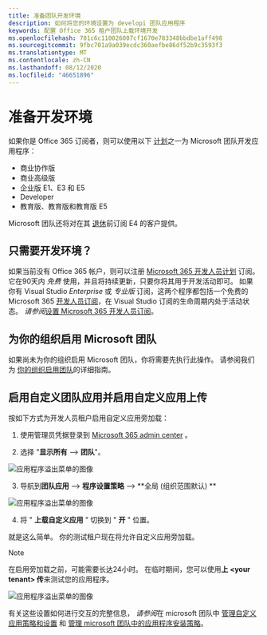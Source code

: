 ```yaml
---
title: 准备团队开发环境
description: 如何将您的环境设置为 developi 团队应用程序
keywords: 配置 Office 365 租户团队上载环境开发
ms.openlocfilehash: 701c6c110026007cf1670e783348bbdbe1aff498
ms.sourcegitcommit: 9fbc701a9a039ecdc360aefbe86df52b9c3593f3
ms.translationtype: MT
ms.contentlocale: zh-CN
ms.lasthandoff: 08/12/2020
ms.locfileid: "46651896"
---
```

# <a name="prepare-your-development-environment"></a>准备开发环境

如果你是 Office 365 订阅者，则可以使用以下 [计划](https://products.office.com/business/compare-more-office-365-for-business-plans)之一为 Microsoft 团队开发应用程序：

* 商业协作版
* 商业高级版
* 企业版 E1、E3 和 E5
* Developer
* 教育版、教育版和教育版 E5

Microsoft 团队还将对在其 [退休](https://support.office.com//article/important-information-for-office-365-enterprise-e4-customers-f9572348-43a2-43fa-a3d8-3b6c9c042147)前订阅 E4 的客户提供。

## <a name="just-need-a-development-environment"></a>只需要开发环境？

如果当前没有 Office 365 帐户，则可以注册 [Microsoft 365 开发人员计划](https://developer.microsoft.com/microsoft-365/dev-program) 订阅。 它在90天内 *免费* 使用，并且将持续更新，只要你将其用于开发活动即可。 如果你有 Visual Studio *Enterprise* 或 *专业版* 订阅，这两个程序都包括一个免费的 Microsoft 365 [开发人员订阅](https://aka.ms/MyVisualStudioBenefits)，在 Visual Studio 订阅的生命周期内处于活动状态。 *请参阅*[设置 Microsoft 365 开发人员订阅](https://docs.microsoft.com/office/developer-program/office-365-developer-program-get-started)。

## <a name="enable-microsoft-teams-for-your-organization"></a>为你的组织启用 Microsoft 团队

如果尚未为你的组织启用 Microsoft 团队，你将需要先执行此操作。 请参阅我们为 [你的组织启用团队](https://docs.microsoft.com/microsoftteams/enable-features-office-365)的详细指南。

## <a name="enable-custom-teams-apps-and-turn-on-custom-app-uploading"></a>启用自定义团队应用并启用自定义应用上传

按如下方式为开发人员租户启用自定义应用旁加载：

1. 使用管理员凭据登录到 [Microsoft 365 admin center](https://admin.microsoft.com/Adminportal/Home?source=applauncher#/homepage#/) 。 

2. 选择 "**显示所有**  -->  **团队**"。 

![应用程序溢出菜单的图像](~/assets/images/prepare-test-tenant/admin-center.png)

3. 导航到**团队应用**  -->  **程序设置策略**  -->  **全局 (组织范围默认) **  

![应用程序溢出菜单的图像](~/assets/images/prepare-test-tenant/turn-on-sideload.png)

4. 将 " **上载自定义应用** " 切换到 " **开** " 位置。

就是这么简单。 你的测试租户现在将允许自定义应用旁加载。

> [!Note] 
> 在启用旁加载之前，可能需要长达24小时。 在临时期间，您可以使用**上 \<your tenant> 传**来测试您的应用程序。

![应用程序溢出菜单的图像](~/assets/images/prepare-test-tenant/upload-for-contoso.png)

有关这些设置如何进行交互的完整信息， *请参阅*在 microsoft 团队中 [管理自定义应用策略和设置](https://docs.microsoft.com/microsoftteams/teams-custom-app-policies-and-settings) 和 [管理 microsoft 团队中的应用程序安装策略](https://docs.microsoft.com/microsoftteams/teams-app-setup-policies)。